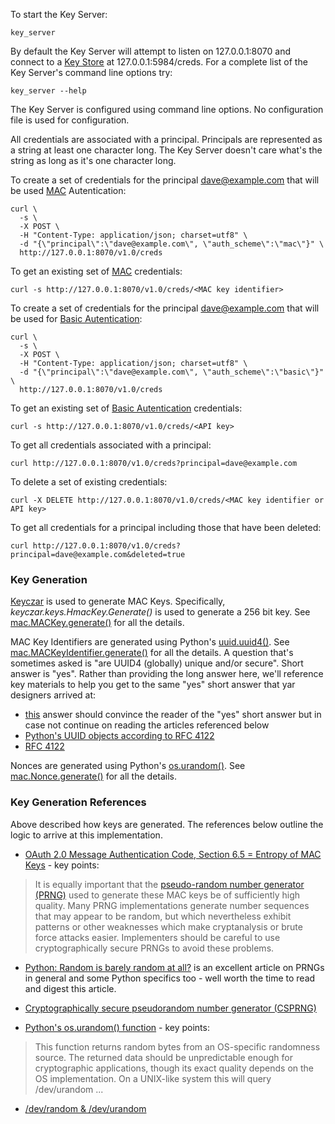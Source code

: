 To start the Key Server:

~~~~~
key_server
~~~~~

By default the Key Server will attempt to listen on 127.0.0.1:8070 and connect to
a [Key Store](../key_store) at 127.0.0.1:5984/creds.
For a complete list of the Key Server's command line options try:

~~~~~
key_server --help
~~~~~

The Key Server is configured using command line options.
No configuration file is used for configuration.

All credentials are associated with a principal.
Principals are represented as a string at least one character long.
The Key Server doesn't care what's the string as long as it's one character long.

To create a set of credentials for the principal dave@example.com
that will be used
[MAC](http://en.wikipedia.org/wiki/Message_authentication_code)
Autentication:

~~~~~~
curl \
  -s \
  -X POST \
  -H "Content-Type: application/json; charset=utf8" \
  -d "{\"principal\":\"dave@example.com\", \"auth_scheme\":\"mac\"}" \
  http://127.0.0.1:8070/v1.0/creds
~~~~~~

To get an existing set of
[MAC](http://en.wikipedia.org/wiki/Message_authentication_code)
credentials:

~~~~~
curl -s http://127.0.0.1:8070/v1.0/creds/<MAC key identifier>
~~~~~

To create a set of credentials for the principal dave@example.com
that will be used for
[Basic Autentication](http://en.wikipedia.org/wiki/Basic_authentication):

~~~~~~
curl \
  -s \
  -X POST \
  -H "Content-Type: application/json; charset=utf8" \
  -d "{\"principal\":\"dave@example.com\", \"auth_scheme\":\"basic\"}" \
  http://127.0.0.1:8070/v1.0/creds
~~~~~~

To get an existing set of
[Basic Autentication](http://en.wikipedia.org/wiki/Basic_authentication)
credentials:

~~~~~
curl -s http://127.0.0.1:8070/v1.0/creds/<API key>
~~~~~

To get all credentials associated with a principal:

~~~~~
curl http://127.0.0.1:8070/v1.0/creds?principal=dave@example.com
~~~~~

To delete a set of existing credentials:

~~~~~
curl -X DELETE http://127.0.0.1:8070/v1.0/creds/<MAC key identifier or API key>
~~~~~

To get all credentials for a principal
including those that have been deleted:

~~~~~
curl http://127.0.0.1:8070/v1.0/creds?principal=dave@example.com&deleted=true
~~~~~

### Key Generation

[Keyczar](http://www.keyczar.org/) is used to generate MAC Keys.
Specifically, *keyczar.keys.HmacKey.Generate()* is used to generate
a 256 bit key.
See [mac.MACKey.generate()](../util/mac.py#L159)
for all the details.

MAC Key Identifiers are generated using Python's
[uuid.uuid4()](http://docs.python.org/2/library/uuid.html).
See [mac.MACKeyIdentifier.generate()](../util/mac.py#L137)
for all the details.
A question that's sometimes asked is "are UUID4 (globally) unique and/or secure".
Short answer is "yes". Rather than providing the long answer here, we'll reference
key materials to help you get to the same "yes" short answer that yar designers
arrived at:
* [this](http://stackoverflow.com/questions/703035/when-are-you-truly-forced-to-use-uuid-as-part-of-the-design/786541#786541) answer should convince the reader of the "yes" short answer but in case not continue on reading the 
articles referenced below
* [Python's UUID objects according to RFC 4122](https://docs.python.org/2.7/library/uuid.html)
* [RFC 4122](http://tools.ietf.org/html/rfc4122.html)

Nonces are generated using Python's
[os.urandom()](http://docs.python.org/2/library/os.html#os-miscfunc).
See [mac.Nonce.generate()](../util/mac.py#L42)
for all the details.

### Key Generation References
Above described how keys are generated.
The references below outline the logic to arrive at this implementation.

* [OAuth 2.0 Message Authentication Code, Section 6.5 = Entropy of MAC Keys](http://tools.ietf.org/html/draft-ietf-oauth-v2-http-mac-02#section-6.5) - key points:

> It is equally important that the [pseudo-random number generator (PRNG)](http://en.wikipedia.org/wiki/Pseudorandom_number_generator) used to generate these MAC keys be of sufficiently high quality. Many PRNG implementations generate number sequences that may appear to be random, but which nevertheless exhibit patterns or other weaknesses which make cryptanalysis or brute force attacks easier. Implementers should be careful to use cryptographically secure PRNGs to avoid these problems.

* [Python: Random is barely random at all?](http://stackoverflow.com/questions/2145510/python-random-is-barely-random-at-all) is an excellent article on PRNGs in general and some Python specifics too - well
worth the time to read and digest this article.

* [Cryptographically secure pseudorandom number generator (CSPRNG)](http://en.wikipedia.org/wiki/Cryptographically_secure_pseudorandom_number_generator)

* [Python's os.urandom() function](http://docs.python.org/2/library/os.html#os-miscfunc) - key points:

> This function returns random bytes from an OS-specific randomness source. The returned data should be unpredictable enough for cryptographic applications, though its exact quality depends on the OS implementation. On a UNIX-like system this will query /dev/urandom ...

* [/dev/random & /dev/urandom](http://en.wikipedia.org/wiki//dev/random)
